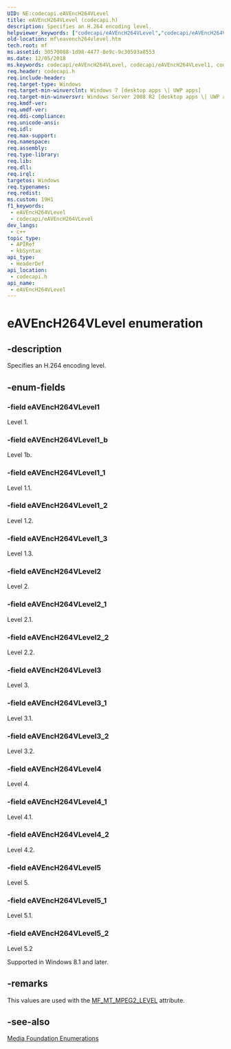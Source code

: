 ```yaml
---
UID: NE:codecapi.eAVEncH264VLevel
title: eAVEncH264VLevel (codecapi.h)
description: Specifies an H.264 encoding level.
helpviewer_keywords: ["codecapi/eAVEncH264VLevel","codecapi/eAVEncH264VLevel1","codecapi/eAVEncH264VLevel1_1","codecapi/eAVEncH264VLevel1_2","codecapi/eAVEncH264VLevel1_3","codecapi/eAVEncH264VLevel1_b","codecapi/eAVEncH264VLevel2","codecapi/eAVEncH264VLevel2_1","codecapi/eAVEncH264VLevel2_2","codecapi/eAVEncH264VLevel3","codecapi/eAVEncH264VLevel3_1","codecapi/eAVEncH264VLevel3_2","codecapi/eAVEncH264VLevel4","codecapi/eAVEncH264VLevel4_1","codecapi/eAVEncH264VLevel4_2","codecapi/eAVEncH264VLevel5","codecapi/eAVEncH264VLevel5_1","codecapi/eAVEncH264VLevel5_2","eAVEncH264VLevel","eAVEncH264VLevel enumeration [Media Foundation]","eAVEncH264VLevel1","eAVEncH264VLevel1_1","eAVEncH264VLevel1_2","eAVEncH264VLevel1_3","eAVEncH264VLevel1_b","eAVEncH264VLevel2","eAVEncH264VLevel2_1","eAVEncH264VLevel2_2","eAVEncH264VLevel3","eAVEncH264VLevel3_1","eAVEncH264VLevel3_2","eAVEncH264VLevel4","eAVEncH264VLevel4_1","eAVEncH264VLevel4_2","eAVEncH264VLevel5","eAVEncH264VLevel5_1","eAVEncH264VLevel5_2","mf.eavench264vlevel"]
old-location: mf\eavench264vlevel.htm
tech.root: mf
ms.assetid: 30570088-1d98-4477-8e9c-9c30593a8553
ms.date: 12/05/2018
ms.keywords: codecapi/eAVEncH264VLevel, codecapi/eAVEncH264VLevel1, codecapi/eAVEncH264VLevel1_1, codecapi/eAVEncH264VLevel1_2, codecapi/eAVEncH264VLevel1_3, codecapi/eAVEncH264VLevel1_b, codecapi/eAVEncH264VLevel2, codecapi/eAVEncH264VLevel2_1, codecapi/eAVEncH264VLevel2_2, codecapi/eAVEncH264VLevel3, codecapi/eAVEncH264VLevel3_1, codecapi/eAVEncH264VLevel3_2, codecapi/eAVEncH264VLevel4, codecapi/eAVEncH264VLevel4_1, codecapi/eAVEncH264VLevel4_2, codecapi/eAVEncH264VLevel5, codecapi/eAVEncH264VLevel5_1, codecapi/eAVEncH264VLevel5_2, eAVEncH264VLevel, eAVEncH264VLevel enumeration [Media Foundation], eAVEncH264VLevel1, eAVEncH264VLevel1_1, eAVEncH264VLevel1_2, eAVEncH264VLevel1_3, eAVEncH264VLevel1_b, eAVEncH264VLevel2, eAVEncH264VLevel2_1, eAVEncH264VLevel2_2, eAVEncH264VLevel3, eAVEncH264VLevel3_1, eAVEncH264VLevel3_2, eAVEncH264VLevel4, eAVEncH264VLevel4_1, eAVEncH264VLevel4_2, eAVEncH264VLevel5, eAVEncH264VLevel5_1, eAVEncH264VLevel5_2, mf.eavench264vlevel
req.header: codecapi.h
req.include-header: 
req.target-type: Windows
req.target-min-winverclnt: Windows 7 [desktop apps \| UWP apps]
req.target-min-winversvr: Windows Server 2008 R2 [desktop apps \| UWP apps]
req.kmdf-ver: 
req.umdf-ver: 
req.ddi-compliance: 
req.unicode-ansi: 
req.idl: 
req.max-support: 
req.namespace: 
req.assembly: 
req.type-library: 
req.lib: 
req.dll: 
req.irql: 
targetos: Windows
req.typenames: 
req.redist: 
ms.custom: 19H1
f1_keywords:
 - eAVEncH264VLevel
 - codecapi/eAVEncH264VLevel
dev_langs:
 - c++
topic_type:
 - APIRef
 - kbSyntax
api_type:
 - HeaderDef
api_location:
 - codecapi.h
api_name:
 - eAVEncH264VLevel
---
```


# eAVEncH264VLevel enumeration


## -description

Specifies an H.264 encoding level.

## -enum-fields

### -field eAVEncH264VLevel1

Level 1.

### -field eAVEncH264VLevel1_b

Level 1b.

### -field eAVEncH264VLevel1_1

Level 1.1.

### -field eAVEncH264VLevel1_2

Level 1.2.

### -field eAVEncH264VLevel1_3

Level 1.3.

### -field eAVEncH264VLevel2

Level 2.

### -field eAVEncH264VLevel2_1

Level 2.1.

### -field eAVEncH264VLevel2_2

Level 2.2.

### -field eAVEncH264VLevel3

Level 3.

### -field eAVEncH264VLevel3_1

Level 3.1.

### -field eAVEncH264VLevel3_2

Level 3.2.

### -field eAVEncH264VLevel4

Level 4.

### -field eAVEncH264VLevel4_1

Level 4.1.

### -field eAVEncH264VLevel4_2

Level 4.2.

### -field eAVEncH264VLevel5

Level 5.

### -field eAVEncH264VLevel5_1

Level 5.1.

### -field eAVEncH264VLevel5_2

Level 5.2

Supported in Windows 8.1 and later.

## -remarks

This values are used with the <a href="https://docs.microsoft.com/windows/desktop/medfound/mf-mt-mpeg2-level-attribute">MF_MT_MPEG2_LEVEL</a> attribute.

## -see-also

<a href="https://docs.microsoft.com/windows/desktop/medfound/media-foundation-enumerations">Media Foundation Enumerations</a>

